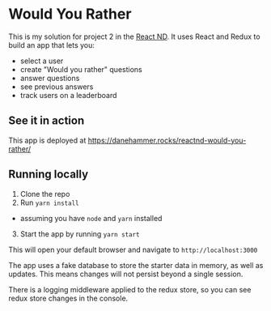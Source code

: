 # Would You Rather

This is my solution for project 2 in the [React ND][reactnd]. It uses React and Redux to build an app that lets you:
* select a user
* create "Would you rather" questions
* answer questions
* see previous answers
* track users on a leaderboard

## See it in action

This app is deployed at https://danehammer.rocks/reactnd-would-you-rather/

## Running locally

1. Clone the repo
2. Run `yarn install`
  * assuming you have `node` and `yarn` installed
3. Start the app by running `yarn start`

This will open your default browser and navigate to `http://localhost:3000`

The app uses a fake database to store the starter data in memory, as well as updates. This means changes will not persist beyond a single session.

There is a logging middleware applied to the redux store, so you can see redux store changes in the console.

[reactnd]: https://www.udacity.com/course/react-nanodegree--nd019
